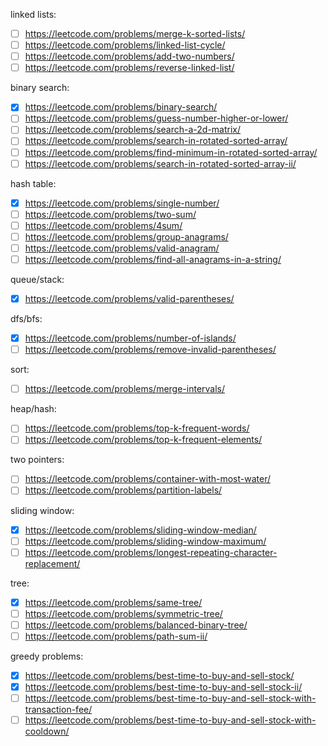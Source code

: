 linked lists:
- [ ] https://leetcode.com/problems/merge-k-sorted-lists/
- [ ] https://leetcode.com/problems/linked-list-cycle/
- [ ] https://leetcode.com/problems/add-two-numbers/
- [ ] https://leetcode.com/problems/reverse-linked-list/
 
binary search:
- [x] https://leetcode.com/problems/binary-search/
- [ ] https://leetcode.com/problems/guess-number-higher-or-lower/
- [ ] https://leetcode.com/problems/search-a-2d-matrix/
- [ ] https://leetcode.com/problems/search-in-rotated-sorted-array/
- [ ] https://leetcode.com/problems/find-minimum-in-rotated-sorted-array/
- [ ] https://leetcode.com/problems/search-in-rotated-sorted-array-ii/
 
hash table:
- [x] https://leetcode.com/problems/single-number/
- [ ] https://leetcode.com/problems/two-sum/
- [ ] https://leetcode.com/problems/4sum/
- [ ] https://leetcode.com/problems/group-anagrams/
- [ ] https://leetcode.com/problems/valid-anagram/
- [ ] https://leetcode.com/problems/find-all-anagrams-in-a-string/

queue/stack:
- [x] https://leetcode.com/problems/valid-parentheses/

dfs/bfs:
- [x] https://leetcode.com/problems/number-of-islands/
- [ ] https://leetcode.com/problems/remove-invalid-parentheses/
 
sort:
- [ ] https://leetcode.com/problems/merge-intervals/
 
heap/hash:
- [ ] https://leetcode.com/problems/top-k-frequent-words/
- [ ] https://leetcode.com/problems/top-k-frequent-elements/
 
two pointers:
- [ ] https://leetcode.com/problems/container-with-most-water/
- [ ] https://leetcode.com/problems/partition-labels/
 
sliding window:
- [x] https://leetcode.com/problems/sliding-window-median/
- [ ] https://leetcode.com/problems/sliding-window-maximum/
- [ ] https://leetcode.com/problems/longest-repeating-character-replacement/
 
tree:
- [x] https://leetcode.com/problems/same-tree/
- [ ] https://leetcode.com/problems/symmetric-tree/
- [ ] https://leetcode.com/problems/balanced-binary-tree/
- [ ] https://leetcode.com/problems/path-sum-ii/
 
greedy problems:
- [x] https://leetcode.com/problems/best-time-to-buy-and-sell-stock/
- [x] https://leetcode.com/problems/best-time-to-buy-and-sell-stock-ii/
- [ ] https://leetcode.com/problems/best-time-to-buy-and-sell-stock-with-transaction-fee/
- [ ] https://leetcode.com/problems/best-time-to-buy-and-sell-stock-with-cooldown/

